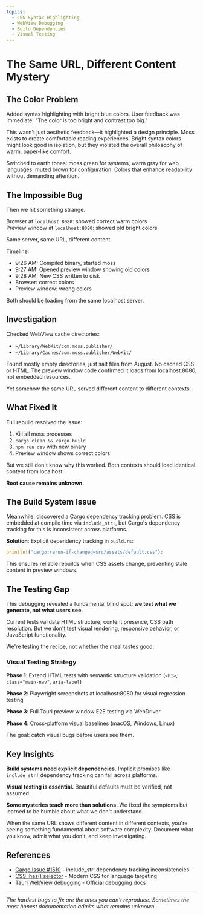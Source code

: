 ```yaml
---
topics:
  - CSS Syntax Highlighting
  - WebView Debugging
  - Build Dependencies
  - Visual Testing
---
```


# The Same URL, Different Content Mystery

## The Color Problem

Added syntax highlighting with bright blue colors. User feedback was immediate: "The color is too bright and contrast too big."

This wasn't just aesthetic feedback—it highlighted a design principle. Moss exists to create comfortable reading experiences. Bright syntax colors might look good in isolation, but they violated the overall philosophy of warm, paper-like comfort.

Switched to earth tones: moss green for systems, warm gray for web languages, muted brown for configuration. Colors that enhance readability without demanding attention.

## The Impossible Bug

Then we hit something strange.

Browser at `localhost:8080`: showed correct warm colors  
Preview window at `localhost:8080`: showed old bright colors

Same server, same URL, different content.

Timeline:
- 9:26 AM: Compiled binary, started moss
- 9:27 AM: Opened preview window showing old colors  
- 9:28 AM: New CSS written to disk
- Browser: correct colors
- Preview window: wrong colors

Both should be loading from the same localhost server.

## Investigation

Checked WebView cache directories:
- `~/Library/WebKit/com.moss.publisher/`  
- `~/Library/Caches/com.moss.publisher/WebKit/`

Found mostly empty directories, just salt files from August. No cached CSS or HTML. The preview window code confirmed it loads from localhost:8080, not embedded resources.

Yet somehow the same URL served different content to different contexts.

## What Fixed It

Full rebuild resolved the issue:
1. Kill all moss processes
2. `cargo clean && cargo build`
3. `npm run dev` with new binary
4. Preview window shows correct colors

But we still don't know why this worked. Both contexts should load identical content from localhost.

**Root cause remains unknown.**

## The Build System Issue

Meanwhile, discovered a Cargo dependency tracking problem. CSS is embedded at compile time via `include_str!`, but Cargo's dependency tracking for this is inconsistent across platforms.

**Solution**: Explicit dependency tracking in `build.rs`:
```rust
println!("cargo:rerun-if-changed=src/assets/default.css");
```

This ensures reliable rebuilds when CSS assets change, preventing stale content in preview windows.

## The Testing Gap

This debugging revealed a fundamental blind spot: **we test what we generate, not what users see.**

Current tests validate HTML structure, content presence, CSS path resolution. But we don't test visual rendering, responsive behavior, or JavaScript functionality.

We're testing the recipe, not whether the meal tastes good.

### Visual Testing Strategy

**Phase 1**: Extend HTML tests with semantic structure validation (`<h1>`, `class="main-nav"`, `aria-label`)

**Phase 2**: Playwright screenshots at localhost:8080 for visual regression testing

**Phase 3**: Full Tauri preview window E2E testing via WebDriver

**Phase 4**: Cross-platform visual baselines (macOS, Windows, Linux)

The goal: catch visual bugs before users see them.

## Key Insights

**Build systems need explicit dependencies.** Implicit promises like `include_str!` dependency tracking can fail across platforms.

**Visual testing is essential.** Beautiful defaults must be verified, not assumed.

**Some mysteries teach more than solutions.** We fixed the symptoms but learned to be humble about what we don't understand.

When the same URL shows different content in different contexts, you're seeing something fundamental about software complexity. Document what you know, admit what you don't, and keep investigating.

## References

- [Cargo Issue #1510](https://github.com/rust-lang/cargo/issues/1510) - include_str! dependency tracking inconsistencies
- [CSS :has() selector](https://developer.mozilla.org/en-US/docs/Web/CSS/:has) - Modern CSS for language targeting
- [Tauri WebView debugging](https://v2.tauri.app/develop/debug/) - Official debugging docs

---

*The hardest bugs to fix are the ones you can't reproduce. Sometimes the most honest documentation admits what remains unknown.*